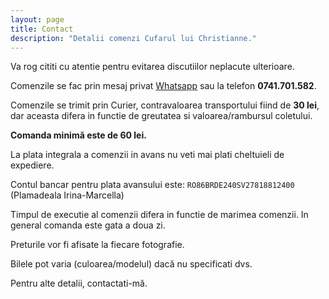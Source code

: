 ```yaml
---
layout: page
title: Contact
description: "Detalii comenzi Cufarul lui Christianne."
---
```


Va rog cititi cu atentie pentru evitarea discutiilor neplacute ulterioare.

Comenzile se fac prin mesaj privat [Whatsapp](https://wa.me/message/2J35RC3XC3JUP1) sau la telefon **0741.701.582**.

Comenzile se trimit prin Curier, contravaloarea transportului fiind de **30 lei**, dar aceasta difera in functie de greutatea si valoarea/rambursul coletului.

**Comanda minimă este de 60 lei.**

La plata integrala a comenzii in avans nu veti mai plati cheltuieli de expediere.

Contul bancar pentru plata avansului este:
`RO86BRDE240SV27818812400` (Plamadeala Irina-Marcella)

Timpul de executie al comenzii difera in functie de marimea comenzii. In general comanda este gata a doua zi.

Preturile vor fi afisate la fiecare fotografie.

Bilele pot varia (culoarea/modelul) dacă nu specificati dvs.

Pentru alte detalii, contactati-mă.
